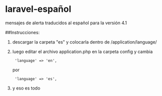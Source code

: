 laravel-español
===============

mensajes de alerta traducidos al español para la versión 4.1


##Instrucciones:

1. descargar la carpeta "es" y colocarla dentro de /application/language/

2. luego editar el archivo application.php en la carpeta config y cambia

        'language' => 'en',

      por 
  
        'language' => 'es',

3. y eso es todo
